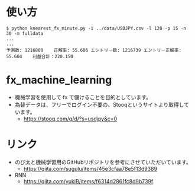# 使い方
```
$ python knearest_fx_minute.py -i ../data/USDJPY.csv -l 120 -p 15 -n 30 -m fulldata
...
...
予測数: 1216800	正解率: 55.606	エントリー数: 1216739	エントリー正解率: 55.604	利益合計：220.150
```

# fx_machine_learning
- 機械学習を使用して fx で儲けることを目的としています。
- 為替データは、フリーでログイン不要の、Stooqというサイトより取得しています。
  - https://stooq.com/q/d/?s=usdjpy&c=0


# リンク
- のび太と機械学習用のGitHubリポジトリを参考にさせていただいています。
  - https://qiita.com/sugulu/items/45e3cfaa78e5f13d9389
- RNN
  - https://qiita.com/yukiB/items/f6314d2861fc8d9b739f
